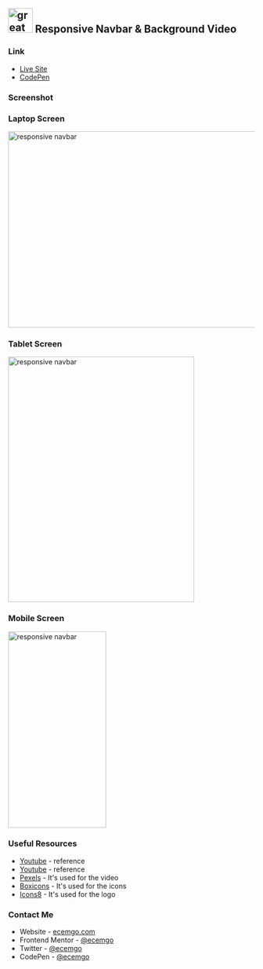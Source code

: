 ## <img src="https://user-images.githubusercontent.com/13468728/233831804-0f5c7ee5-d654-4c13-9c77-a5bd6dc4fe74.jpg" title="great tricks" alt="great tricks" width="50" height="50"/> Responsive Navbar & Background Video

### Link

- [Live Site](https://responsive-navbar-background-video.netlify.app/)
- [CodePen](https://codepen.io/ecemgo/pen/XWoJzYK)

### Screenshot

<div align="left">
<h3>Laptop Screen</h3>
<img src="https://github.com/ecemgo/mini-samples-great-tricks/assets/13468728/5760869d-1b4a-4173-a25a-733acc0caa00" title="responsive navbar" alt="responsive navbar" width="600" height="400"/>
<h3>Tablet Screen</h3>
<img src="https://github.com/ecemgo/mini-samples-great-tricks/assets/13468728/a34c6696-b065-428a-b5f0-18d9c3db993b" title="responsive navbar" alt="responsive navbar" width="380" height="500"/>
<h3>Mobile Screen</h3>
  <img src="https://github.com/ecemgo/mini-samples-great-tricks/assets/13468728/6f6b98a5-2438-4a03-92a7-3bbd8d5bb606" title="responsive navbar" alt="responsive navbar" width="200" height="400"/>
</div>

### Useful Resources

- [Youtube](https://www.youtube.com/watch?v=yE9DLIoDwCg) - reference
- [Youtube](https://www.youtube.com/watch?v=znqUwx0b0HI&t=604s) - reference
- [Pexels](https://www.pexels.com/) - It's used for the video
- [Boxicons](https://boxicons.com/) - It's used for the icons
- [Icons8](https://icons8.com/icons/) - It's used for the logo

### Contact Me

- Website - [ecemgo.com](https://www.ecemgo.com/)
- Frontend Mentor - [@ecemgo](https://www.frontendmentor.io/profile/ecemgo)
- Twitter - [@ecemgo](https://twitter.com/ecemgo)
- CodePen - [@ecemgo](https://codepen.io/ecemgo)
